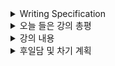 <details>
<summary>Writing Specification</summary>
<div markdown="1">

>Date : 22.01.27
>
>강좌 분류 : Pytorch
>
>>강좌 번호 : 8
>>
>>제목 : Multi-GPU 학습
>
>>강좌 번호 : 9
>>
>>제목 : Hyperparameter Tuning
>
>>강좌 번호 : 10
>>
>>제목 : Pytorch Troubleshooting

</div>
</details>

<details>
<summary>오늘 들은 강의 총평</summary>
<div markdown="1">

오늘 강의는 뭔가 대학원에서 겪었던 짜증나는 moment들을 모아 놓은 느낌이 강하다.



</div>
</details>

<details>
<summary>강의 내용</summary>
<div markdown="1">

<details>
<summary>Multi-GPU 학습</summary>
<div markdown="1">

Multi-GPU 학습을 하면서 시간에 쫓겨 사는 우리들에게 **돈으로 시간을 살 수 있다는** 것을 알게 해준다.

Deadline에 쫓길 때, 전기와 CPU와 GPU가 무한히 많다면, 수많은 세팅을 한 번에 돌리며 실험을 진행한다.
> 뭐... 전기가 무한한 건 아니지만, 전기료는 학교가 내고(난 등록금을 내지만)
>
> CPU... 많으면 좋겠지만 이 친구가 많다고 일이 비례해서 편해지는 것은 아니지만
>
> GPU는 많으면 그냥 편하다... 리얼..
>
> CUDA_VISIBLE_DEVICE에 0보다 많이 찍히는 컴퓨터를 쓰고 있으면 정말 황홀하기 그지없다.

다수의 GPU를 활용하는 방식에도 교재에 나와있듯 모델을 분산하는지와 데이터를 분산하는지에 차이가 있다.

이상적인 케이스에 대해서는 당연하게도 엄청 똑똑한 GPU 하나가 엄청 큰 저장공간을 활용해 학습했으면 좋겠지만,

거대한 모델을 학습하고 싶지만 하드웨어적으로 그럴 수 없는 현실을 타파하기 위한 방법이라고 생각하면 좋다.

AlexNet이 모델을 분산한 대표적인 CNN 모델로, 당시에 연구자들이 학습에 활용한 GPU가 GTX 580(3GB VRAM)이다.
> VRAM 3GB가 있는 GTX 580... 지금 딥러닝 용으로 출시되는 쿼드로 모델이 최소 24GB라는 것을 생각해보면..

구조를 자세히 보면, CONV3/FC6~8 이렇게 4개의 Layer에서 두 GPU간 통신을 하고 나머지는 GPU 내에서 전파된다.

이런 식의 모델 분산화는 조금 구현하기도 어렵고 문제점들이 있다.

> GPU 내 코어들간의 버스를 통한 통신속도와 메인보드 PCI Express 버스를 통한 통신속도의 차이로 병목 발생
>
> 학습 파이프라인이 복잡해짐. 동기화 문제이기도 하고.

데이터 병렬 처리는 모델 병렬 처리에 비하면 너무 쉽고 간단하다.

연산의 주체만 다를 뿐, Mini-batch와 똑같기 때문이다.

연산의 주체를 정하는 방법을 포함해, Multi GPU를 구현하는 방법은 2가지다.

> 1. DataParallel : nn.moudle에 씌워주는 것으로, GPU를 분산처리하게 함.
> 
> 단, 특정 GPU가 데이터를 한번에 처리하는 과정이 존재하는데, 이로 인해서 
> 
> 특정 GPU의 처리 능력이 제한되고, 그에 맞춰 모든 GPU의 전체적인 분산처리 성능이 감소함.
> 
> 2. DistributedDataParallel : Dataset과 Dataloader에 적용하는 것으로, CPU도 분산처리를 위해 할당됨.
> 
> 기본 연산은 DataParallel과 같으나, 개별적으로 자기 연산의 평균을 구하여 특정 GPU에 부하를 몰아주지 않음.
> 
> 선언한 Dataset에 torch.utils.data.distributed.DistributedSample를 사용해 Sampler를 선언하고
> 
> Dataloader를 선언할 때 sampler에 선언한 것을, num_worker를 min(GPU*3~4, CPU의 총 Thread)만큼 넣어준다.

</div>
</details>

<details>
<summary>Hyperparameter Tuning</summary>
<div markdown="1">

Hyperparameter Tuning... 난 별로 좋아하지 않는다.

이게 진짜 요즘 들어서는 정말 최후의 순간까지 몰려서 해보는 방법인지라

(거기에 드는 연산에 비해서 효과도 별로 없는 것 같다. 그래도 하긴 해야함..)

Data를 더 신경써서 보는 것이 낫다는 교수님 강의에는 굉장히 동의한다.

>그리고 모델(또는 모델의 구조)를 크게 바꾸는 것은 연구 토픽과 반대로 가는 경우라서 적용하기 어렵기도 하고

조금 이야기해보고 싶었던 것은 [NAS(Neural Architecture Search)](https://arxiv.org/abs/1611.01578)를 이용해 Hyperparameter Tuning하는 이야기가 나왔는데,

무려.. 강화 학습 이론으로 Hyperparameter를 결정하는 방법이다. Block을 어떻게 쌓을 것인지도 결정하는..

아마.. 주말 쯤에 Notion을 정리하면서 이 내용을 간략하게 요약해볼 계획이다.

이렇게 강화학습 기반이 아니면 주로 쓰이는 방법은
> 1. Grid search
> 
> 2. Random search
> 
> 3. Bayesian search

등이 있고, Ray라는 라이브러리를 활용해서 이를 쉽게 해보는 것이라고 배웠는데,

수작업으로 일일이 구현해서 파악하는 것 보단 낫겠더라.

</div>
</details>

<details>
<summary>Pytorch Troubleshooting</summary>
<div markdown="1">

Troubleshooting 정말 중요한 문제다.

아... 이 수만가지 오류들... 어떻게 에러메세지를 만들었을까? 라는 생각이 들만큼.

Multi-GPU 학습 과정에서 4개의 GPU에 학습을 돌려놓고 나오면 1개가 꼭 죽어있다거나..하는 일이 있긴 하다.

특히 0번 GPU가 그럴 일이 있는데,

1. 모니터를 연결해두면 모니터 작동을 위한 GPU 점유때문에 다른 GPU보다 일을 더 많이 하기도 하고,

2. 또 다른 GPU에서 얻어 온 정보를 종합하느라 다른 GPU보다 일을 더 많이 하기도 하는 등

하나로 특정할 수 없는 이유들 때문에 저런 일들이 발생하곤 한다.

그래서 메모리 점유를 잘 확인해보면서 해야 같은 것을 두 번 학습하지 않는다.

메모리 문제는 또 다른 공학적인 측면에서도 중요한데,

실제로 인공지능과 함께 뭔가 만들려고 할 때 메모리 누수를 해결하지 못하면,

그 메모리 누수로 인해 내가 짠 신경망이 아닌 다른 프로그램이 갑자기 먼저 죽어버리기도 한다.

메모리 문제를 해결하기 위해서 강의에선 아래의 함수나 방법론을 제시한다.

1. with torch.no_grad() : backward pass를 위해 저장하는 정보를 없애는 context

2. torch.cuda.empty_cache() : 사용되지 않는 GPU Cache를 정리해주는 함수. Del과는 쓰임이 다르니 유의

3. training loop에서 tensor로 축적되는 변수는 확인 : tensor 변수는 GPU에 남기 때문에 확인 후 처리
> 1-d tensor의 경우엔 python 기본 객체(tensor.item / float(tensor))로 처리한다.
> 
> 필요가 없어진 변수는 del을 이용해 적절히 삭제한다.(loop 이후에도 메모리를 점유하기 때문)

4. batch size 줄이기 : nvidia-smi 켜라. 우분투 터미널에서 보고 싶으면 아래의 명령어도 추천한다.

> watch -d -n 0.5 nvidia-smi

5. 정밀도 줄이기 : 32비트 정밀도로 처리되는 변수를 16비트로 처리하면 연산에 필요한 메모리가 감소한다.

</div>
</details>


</div>
</details>

<details>
<summary>후일담 및 차기 계획</summary>
<div markdown="1">

요즘 아침 6시에 일어나서 10시까지 공부한 것을 정리 중이다.

그런데 문제가 생겼다. Colab을 자꾸 쓰다보니 제일 중요한 오후 시간대에 GPU 할당이 중지되어 버린다다.

.... 난 Local에서 돌릴 자원도 있는데 이런 불상사가...

python 파일로 바꿔서 Ubuntu에서 돌리면 어떨까 싶었는데

Ubuntu에서 부스트캠프 활동하려니 바꿀 것들이 한가득이라 여간 귀찮은 일이 아니다.

아.. 근데 신경망 공부하는 것에는 Ubuntu가 압도적으로 편하긴 한데.. 이 것도 고민이 좀 된다.

오늘 일이 있어서 정말 오랜만에 연구실에 들렸는데, 연구실 친구들이 내 다이어리를 보고 있었다고 했다.

물론 바쁜 시간 할애해서 읽어주는 건 감사한 것이다. 그런데 모두가 읽으려면 영어로 작성해야 하나...?

사실 처음 다이어리를 쓴 날, 그러니까 1월 17일 다이어리의 초안은 사실 영어로 작성되어 있었다.

그런데 영어 실력도 많이 모자라기도 하고, 그래서 작성에 너무 오랜 시간이 걸렸고

내가 공부한 교재들에 나의 필기도 전부 영어로 적혀 있어서 한글로 푼 자료가 필요해 한글로 옮긴 것이었다.

오.. 근데 상황이 이렇게 되면... 갑자기 차후 계획에 대해서 상상해본 것이 있는데

만약 계획대로 된다면 부스트캠프가 조금 더 재밌어지겠는데 싶은 아이디어가 생겼다.

이제부터 타당성 검토 시간의 시작이다.

차기 계획

1. 계획 타당성 검토

2. ResNet 구현 준비

3. 심화과제 마무리 짓기

</div>
</details>

